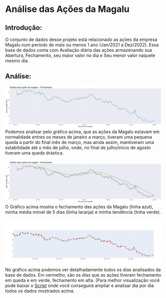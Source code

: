 # Análise das Ações da Magalu

## Introdução:
O conjunto de dados desse projeto está relacionado as ações da empresa Magalu num período de mais ou menos 1 ano (Jan/2021 a Dez/2022). Essa base de dados conta com Avaliação diária das ações armazenando sua Abertura, Fechamento, seu maior valor no dia e Seu menor valor naquele mesmo dia.

## Análise:

<img src="https://github.com/pedrrocabral/Analise-de-dados/blob/9f0bf70bbbef8ed3a2876facffb8675b63670965/Projetos/A%C3%A7%C3%B5es%20da%20Magalu/img/ANALISE%20DAS%20A%C3%87%C3%95ES%20DA%20MAGALU%20PELO%20TEMPO.png">
Podemos analisar pelo gráfico acima, que as ações da Magalu estavam em normalidade entres os meses de janeiro a março, tiveram uma pequena queda a partir do final mês de março, mas ainda assim, mantiveram uma estabilidade até o mês de julho, onde, no final de julho/início de agosto tiveram uma queda drástica.

<br>
<br>
<img src="https://github.com/pedrrocabral/Analise-de-dados/blob/9f0bf70bbbef8ed3a2876facffb8675b63670965/Projetos/A%C3%A7%C3%B5es%20da%20Magalu/img/An%C3%A1lise%20do%20Fechamento-Media%20Movel-Tendencia.png">
O Gráfico acima mostra o fechamento das ações da Magalu (linha azul), minha média móvel de 5 dias (linha laranja) e minha tendência (linha verde).

<br>
<br>
<img src="https://github.com/pedrrocabral/Analise-de-dados/blob/9f0bf70bbbef8ed3a2876facffb8675b63670965/Projetos/A%C3%A7%C3%B5es%20da%20Magalu/img/An%C3%A1lise%20Geral%20das%20A%C3%A7%C3%B5es.png">
No gráfico acima podemos ver detalhadamente todos os dias analisados da base de dados. Em vermelho, são os dias que as ações tiveram fechamento em queda e em verde, fechamento em alta. (Para melhor visualização você pode baixar o <a href="https://github.com/pedrrocabral/Analise-de-dados/blob/9f0bf70bbbef8ed3a2876facffb8675b63670965/Projetos/A%C3%A7%C3%B5es%20da%20Magalu/An%C3%A1lise.ipynb">Script<a> onde você conseguirá ampliar e analisar dia por dia todos os dados mostrados acima.
<br>
